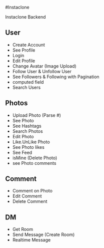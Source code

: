 #Instaclone

Instaclone Backend

## User

- Create Account
- See Profile
- Login
- Edit Profile
- Change Avatar (Image Upload)
- Follow User & Unfollow User 
- See Followers & Following with Pagination
- computed field
- Search Users

## Photos

- Upload Photo (Parse #)
- See Photo
- See Hashtags
- Search Photos
- Edit Photo
- Like.UnLike Photo
- See Photo likes
- See Feed
- isMine (Delete Photo)
- see Photo comments

## Comment

- Comment on Photo
- Edit Comment
- Delete Comment

## DM
 
- Get Room
- Send Message (Create Room)
- Realtime Message